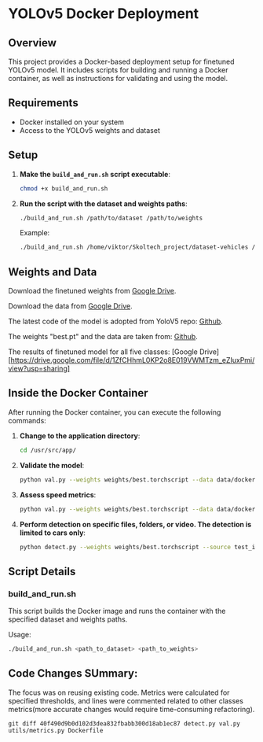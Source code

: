 # YOLOv5 Docker Deployment

## Overview

This project provides a Docker-based deployment setup for finetuned YOLOv5 model. It includes scripts for building and running a Docker container, as well as instructions for validating and using the model.

## Requirements

- Docker installed on your system
- Access to the YOLOv5 weights and dataset

## Setup

1. **Make the `build_and_run.sh` script executable**:

    ```bash
    chmod +x build_and_run.sh
    ```

2. **Run the script with the dataset and weights paths**:

    ```bash
    ./build_and_run.sh /path/to/dataset /path/to/weights
    ```

    Example:

    ```bash
    ./build_and_run.sh /home/viktor/Skoltech_project/dataset-vehicles /home/viktor/Skoltech_project/yolov5/weights
    ```

## Weights and Data

Download the finetuned weights from [Google Drive](https://drive.google.com/drive/folders/147qwUiIeG1AENag_VvCfeatFqwPouiKu?usp=sharing).

Download the data from [Google Drive](https://drive.google.com/drive/folders/1dcyyissnkHHMUHOuMaGvh7IxHFO_QXdG?usp=sharing).

The latest code of the model is adopted from YoloV5 repo: [Github](https://github.com/ultralytics/yolov5).

The weights "best.pt" and the data are taken from: [Github](https://github.com/MaryamBoneh/Vehicle-Detection/tree/main?tab=readme-ov-file).

The results of finetuned model for all five classes: [Google Drive][https://drive.google.com/file/d/1ZfCHhmL0KP2o8E019VWMTzm_eZIuxPmi/view?usp=sharing]  

## Inside the Docker Container

After running the Docker container, you can execute the following commands:

1. **Change to the application directory**:

    ```bash
    cd /usr/src/app/
    ```

2. **Validate the model**:

    ```bash
    python val.py --weights weights/best.torchscript --data data/docker.yaml --device 0
    ```

3. **Assess speed metrics**:

    ```bash
    python val.py --weights weights/best.torchscript --data data/docker.yaml --device 0 --task speed
    ```

4. **Perform detection on specific files, folders, or video. The detection is limited to cars only**:

    ```bash
    python detect.py --weights weights/best.torchscript --source test_images --device 0 --class 0
    ```

## Script Details

### build_and_run.sh

This script builds the Docker image and runs the container with the specified dataset and weights paths.

Usage:

```bash
./build_and_run.sh <path_to_dataset> <path_to_weights>

```

## Code Changes SUmmary:
The focus was on reusing existing code. Metrics were calculated for specified thresholds, and lines were commented related to other classes metrics(more accurate changes would require time-consuming refactoring).

```
git diff 40f490d9b0d102d3dea832fbabb300d18ab1ec87 detect.py val.py utils/metrics.py Dockerfile
```

